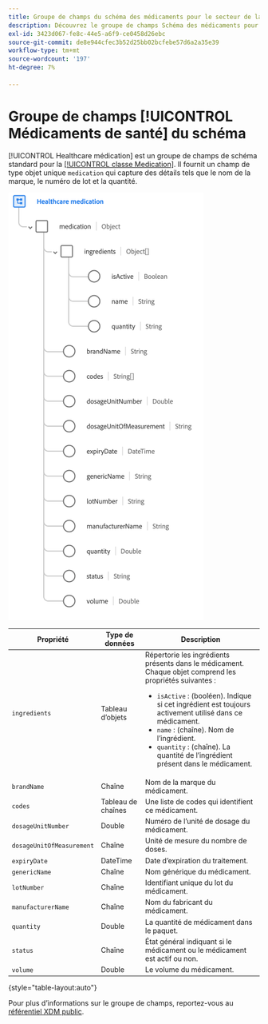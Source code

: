 ```yaml
---
title: Groupe de champs du schéma des médicaments pour le secteur de la santé
description: Découvrez le groupe de champs Schéma des médicaments pour les soins de santé .
exl-id: 3423d067-fe8c-44e5-a6f9-ce0458d26ebc
source-git-commit: de8e944cfec3b52d25bb02bcfebe57d6a2a35e39
workflow-type: tm+mt
source-wordcount: '197'
ht-degree: 7%

---
```


# Groupe de champs [!UICONTROL Médicaments de santé] du schéma

[!UICONTROL Healthcare médication] est un groupe de champs de schéma standard pour la [[!UICONTROL classe Medication]](../../classes/medication.md). Il fournit un champ de type objet unique `medication` qui capture des détails tels que le nom de la marque, le numéro de lot et la quantité.

![](../../images/field-groups/healthcare-medication.png)

| Propriété | Type de données | Description |
| --- | --- | --- |
| `ingredients` | Tableau d’objets | Répertorie les ingrédients présents dans le médicament. Chaque objet comprend les propriétés suivantes : <ul><li>`isActive` : (booléen). Indique si cet ingrédient est toujours activement utilisé dans ce médicament.</li><li>`name` : (chaîne). Nom de l’ingrédient.</li><li>`quantity` : (chaîne). La quantité de l’ingrédient présent dans le médicament.</li></ul> |
| `brandName` | Chaîne | Nom de la marque du médicament. |
| `codes` | Tableau de chaînes | Une liste de codes qui identifient ce médicament. |
| `dosageUnitNumber` | Double | Numéro de l’unité de dosage du médicament. |
| `dosageUnitOfMeasurement` | Chaîne | Unité de mesure du nombre de doses. |
| `expiryDate` | DateTime | Date d’expiration du traitement. |
| `genericName` | Chaîne | Nom générique du médicament. |
| `lotNumber` | Chaîne | Identifiant unique du lot du médicament. |
| `manufacturerName` | Chaîne | Nom du fabricant du médicament. |
| `quantity` | Double | La quantité de médicament dans le paquet. |
| `status` | Chaîne | État général indiquant si le médicament ou le médicament est actif ou non. |
| `volume` | Double | Le volume du médicament. |

{style="table-layout:auto"}

Pour plus d’informations sur le groupe de champs, reportez-vous au [référentiel XDM public](https://github.com/adobe/xdm/blob/master/components/fieldgroups/medication/healthcare-medication.schema.json).
